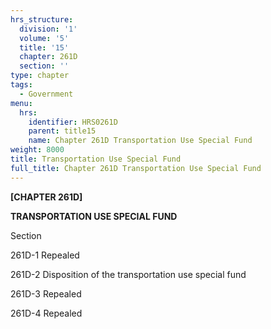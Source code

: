 ```yaml
---
hrs_structure:
  division: '1'
  volume: '5'
  title: '15'
  chapter: 261D
  section: ''
type: chapter
tags:
  - Government
menu:
  hrs:
    identifier: HRS0261D
    parent: title15
    name: Chapter 261D Transportation Use Special Fund
weight: 8000
title: Transportation Use Special Fund
full_title: Chapter 261D Transportation Use Special Fund
---
```

**[CHAPTER 261D]**

**TRANSPORTATION USE SPECIAL FUND**

Section

261D-1 Repealed

261D-2 Disposition of the transportation use special fund

261D-3 Repealed

261D-4 Repealed